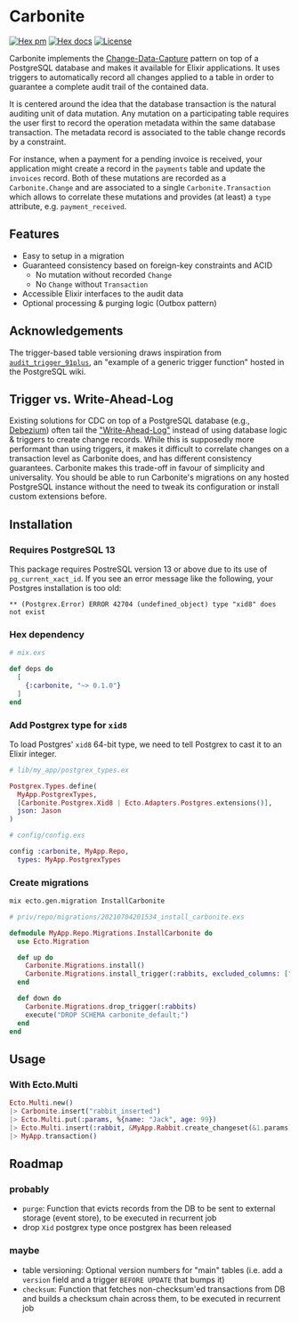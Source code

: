 <!-- SPDX-License-Identifier: Apache-2.0 -->

# Carbonite

[![Hex pm](http://img.shields.io/hexpm/v/carbonite.svg?style=flat)](https://hex.pm/packages/carbonite)
[![Hex docs](http://img.shields.io/badge/hex.pm-docs-green.svg?style=flat)](https://hexdocs.pm/carbonite/Carbonite.html)
[![License](https://img.shields.io/hexpm/l/carbonite?style=flat)](https://www.apache.org/licenses/LICENSE-2.0)
<!-- [![CircleCI](https://circleci.com/gh/bitcrowd/carbonite.svg?style=shield)](https://circleci.com/gh/bitcrowd/carbonite) -->

Carbonite implements the [Change-Data-Capture](https://en.wikipedia.org/wiki/Change_data_capture) pattern on top of a PostgreSQL database and makes it available for Elixir applications. It uses triggers to automatically record all changes applied to a table in order to guarantee a complete audit trail of the contained data.

It is centered around the idea that the database transaction is the natural auditing unit of data mutation. Any mutation on a participating table requires the user first to record the operation metadata within the same database transaction. The metadata record is associated to the table change records by a constraint.

For instance, when a payment for a pending invoice is received, your application might create a record in the `payments` table and update the `invoices` record. Both of these mutations are recorded as a `Carbonite.Change` and are associated to a single `Carbonite.Transaction` which allows to correlate these mutations and provides (at least) a `type` attribute, e.g. `payment_received`.

## Features

- Easy to setup in a migration
- Guaranteed consistency based on foreign-key constraints and ACID
  - No mutation without recorded `Change`
  - No `Change` without `Transaction`
- Accessible Elixir interfaces to the audit data
- Optional processing & purging logic (Outbox pattern)

## Acknowledgements

The trigger-based table versioning draws inspiration from [`audit_trigger_91plus`](https://wiki.postgresql.org/wiki/Audit_trigger_91plus), an "example of a generic trigger function" hosted in the PostgreSQL wiki.

## Trigger vs. Write-Ahead-Log

Existing solutions for CDC on top of a PostgreSQL database (e.g., [Debezium](https://debezium.io/)) often tail the ["Write-Ahead-Log"](https://www.postgresql.org/docs/13/wal-intro.html) instead of using database logic & triggers to create change records. While this is supposedly more performant than using triggers, it makes it difficult to correlate changes on a transaction level as Carbonite does, and has different consistency guarantees. Carbonite makes this trade-off in favour of simplicity and universality. You should be able to run Carbonite's migrations on any hosted PostgreSQL instance without the need to tweak its configuration or install custom extensions before.

## Installation

### Requires PostgreSQL 13

This package requires PostreSQL version 13 or above due to its use of `pg_current_xact_id`. If you see an error message like the following, your Postgres installation is too old:

```
** (Postgrex.Error) ERROR 42704 (undefined_object) type "xid8" does not exist
```

### Hex dependency

```elixir
# mix.exs

def deps do
  [
    {:carbonite, "~> 0.1.0"}
  ]
end
```

### Add Postgrex type for `xid8`

To load Postgres' `xid8` 64-bit type, we need to tell Postgrex to cast it to an Elixir integer.

```elixir
# lib/my_app/postgrex_types.ex

Postgrex.Types.define(
  MyApp.PostgrexTypes,
  [Carbonite.Postgrex.Xid8 | Ecto.Adapters.Postgres.extensions()],
  json: Jason
)
```

```elixir
# config/config.exs

config :carbonite, MyApp.Repo,
  types: MyApp.PostgrexTypes
```

### Create migrations

```sh
mix ecto.gen.migration InstallCarbonite
```

```elixir
# priv/repo/migrations/20210704201534_install_carbonite.exs

defmodule MyApp.Repo.Migrations.InstallCarbonite do
  use Ecto.Migration

  def up do
    Carbonite.Migrations.install()
    Carbonite.Migrations.install_trigger(:rabbits, excluded_columns: ["age"])
  end

  def down do
    Carbonite.Migrations.drop_trigger(:rabbits)
    execute("DROP SCHEMA carbonite_default;")
  end
end
```

## Usage

### With Ecto.Multi

```elixir
Ecto.Multi.new()
|> Carbonite.insert("rabbit_inserted")
|> Ecto.Multi.put(:params, %{name: "Jack", age: 99})
|> Ecto.Multi.insert(:rabbit, &MyApp.Rabbit.create_changeset(&1.params))
|> MyApp.transaction()
```

## Roadmap

### probably

* `purge`: Function that evicts records from the DB to be sent to external storage (event store), to be executed in recurrent job
* drop `Xid` postgrex type once postgrex has been released

### maybe

* table versioning: Optional version numbers for "main" tables (i.e. add a `version` field and a trigger `BEFORE UPDATE` that bumps it)
* `checksum`: Function that fetches non-checksum'ed transactions from DB and builds a checksum chain across them, to be executed in recurrent job
